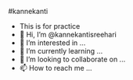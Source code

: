 #kannekanti
- This is for practice
- 👋 Hi, I’m @kannekantisreehari
- 👀 I’m interested in ...
- 🌱 I’m currently learning ...
- 💞️ I’m looking to collaborate on ...
- 📫 How to reach me ...

<!---
kannekantisreehari/kannekantisreehari is a ✨ special ✨ repository because its `README.md` (this file) appears on your GitHub profile.
You can click the Preview link to take a look at your changes.
--->
